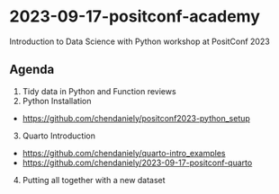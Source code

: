 # 2023-09-17-positconf-academy

Introduction to Data Science with Python workshop
at PositConf 2023

## Agenda

1. Tidy data in Python and Function reviews
2. Python Installation
  - https://github.com/chendaniely/positconf2023-python_setup
3. Quarto Introduction
  - https://github.com/chendaniely/quarto-intro_examples
  - https://github.com/chendaniely/2023-09-17-positconf-quarto
4. Putting all together with a new dataset
